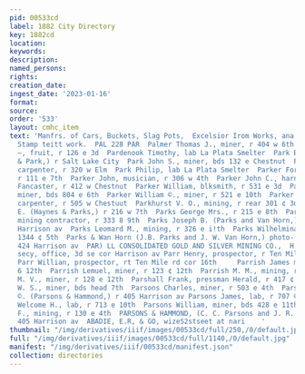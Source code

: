 ```yaml
---
pid: 00533cd
label: 1882 City Directory
key: 1882cd
location: 
keywords: 
description: 
named_persons: 
rights: 
creation_date: 
ingest_date: '2023-01-16'
format: 
source: 
order: '533'
layout: cmhc_item
text: 'Manfrs. of Cars, Buckets, Slag Pots,  Excelsior Irom Works, ana cit xinas of
  Stamp teitt work.  PAL 228 PAR  Palmer Thomas J., miner, r 404 w 6th  Papalonia
  —, fruit, r 126 e 3d  Pardenook Timothy, lab La Plata Smelter  Park Boyd, (Joslin
  & Park,) r Salt Lake City  Park John S., miner, bds 132 e Chestnut  Park M. T.,
  carpenter, r 320 w Elm  Park Philip, lab La Plata Smelter  Parker Forbes, dep sheriff,
  r 111 e 7th  Parker John, musician, r 306 w 4th  Parker John C., harnessmkr G. W.
  Fancaster, r 412 w Chestnut  Parker William, blksmith, r 531 e 3d  Parker William,
  miner, bds 804 e 6th  Parker William ©., miner, r 521 e 10th  Parker William C.,
  carpenter, r 505 w Chestuut  Parkhurst V. O., mining, r rear 301 ¢ 3d  Parks Daniel
  E. (Haynes & Parks,) r 216 w 7th  Parks George Mrs., r 215 e 8th  Parks James B.,
  mining contractor, r 333 8 9th  Parks Joseph B. (Parks and Van Horn,) r rear 424
  Harrison av  Parks Leomard M., mining, r 326 e i!th  Parks Wilhelmina Miss, millinery
  1344 ¢ 5th  Parks & Wan Horn (J.B. Parks and J. W. Van Horn,) photo- vaphers, rear
  424 Harrison av  PAR) LL CONSOLIDATED GOLD AND SILVER MINING CO.,  H. B. Reynolds,
  secy, office, 3d se cor Harrison av Parr Henry, prospector, r Ten Mile rd cor 16th
  Parr Willian, prospector, rt Ten Mile rd cor 16th     Parrish James miner, r 128
  6 12th  Parrish Lemuel, miner, r 123 ¢ 12th  Parrish M. M., mining, r 222 w Elm  Parrish
  M. V., miner, r 128 e 12th  Parshall Frank, pressman Herald, r 417 ¢ 6th  Parson
  W. S., miner, bds head 7th  Parsons Charles, miner, r 503 e 4th  Parsona_Charles
  ©. (Parsons & Hammond,) r 405 Harrison av Parsons James, lab, r 707 © 4th  Parsons
  Welcome H., lab, r 713 e 10th  Parsons William, miner, bds 428 e 11th  Parsons William
  F., mining, r 130 e 4th  PARSONS & HAMMOND, (C. C. Parsons and J. R. Wammond,)  lawyers
  405 Harrison av  ABADIE, E.R, & GO, wizeS2stseet at nari    '
thumbnail: "/img/derivatives/iiif/images/00533cd/full/250,/0/default.jpg"
full: "/img/derivatives/iiif/images/00533cd/full/1140,/0/default.jpg"
manifest: "/img/derivatives/iiif/00533cd/manifest.json"
collection: directories
---
```

